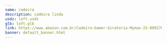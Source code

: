 ```yaml
---
name: cadeira
description: cadeira linda
usdz: loft.usdz
glb: loft.glb
link: https://www.amazon.com.br/Cadeira-Gamer-Giratoria-Mymax-25-009176/dp/B07SNL6QR8/ref=sr_1_10?__mk_pt_BR=%C3%85M%C3%85%C5%BD%C3%95%C3%91&dchild=1&keywords=cadeira&qid=1614624913&sr=8-10
banner: default_banner.html
---
```

